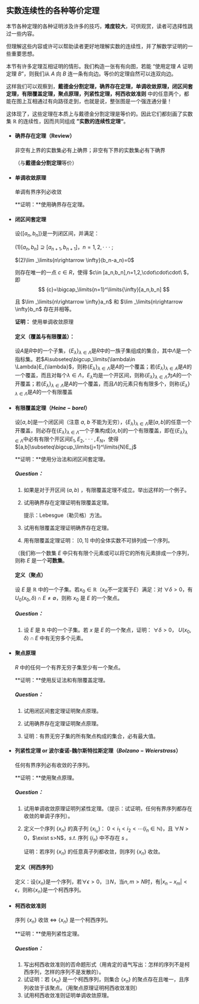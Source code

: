 ##  实数连续性的各种等价定理

本节各种定理的各种证明涉及许多的技巧，**难度较大**，可供观赏，读者可选择性跳过一些内容。

但理解这些内容或许可以帮助读者更好地理解实数的连续性，并了解数学证明的一些重要思想。



本节有许多定理互相证明的情形。我们构造一张有有向图，若能 “使用定理 $A$ 证明定理 $B$”，则我们从 $A$ 向 $B$ 连一条有向边。等价的定理自然可以连双向边。

这样我们可以观察到，**戴德金分割定理，确界存在定理，单调收敛原理，闭区间套定理，有限覆盖定理，聚点原理，列紧性定理，柯西收敛准则** 中的任意两个，都能在图上互相通过有向路径走到，也就是说，整张图是一个强连通分量！

这体现了，这些定理在本质上与戴德金分割定理是等价的。因此它们都刻画了实数集 $\mathbb{R}$ 的连续性，因而共同组成 **”实数的连续性定理“**。



- #### 确界存在定理（Review）

  非空有上界的实数集必有上确界；非空有下界的实数集必有下确界

  （与**戴德金分割定理**等价）

- ####  单调收敛原理

  单调有界序列必收敛

  **证明：**使用确界存在定理。

  

- ####  闭区间套定理

  设{${[a_n,b_n]}$}是一列闭区间，并满足：

  $(1){[a_n,b_n]}\supseteq [a_{n+1},b_{n+1}]$，$n=1,2,\cdot\cdot\cdot\ ;$

  $(2)\lim _\limits{n\rightarrow \infty}(b_n-a_n)=0$

  则存在唯一的一点 $c\in R$，使得 $c\in [a_n,b_n],n=1,2,\cdot\cdot\cdot\ $，即
  $$
  {c}=\bigcap_\limits{n=1}^\limits{\infty}[a_n,b_n]
  $$

  且 $\lim _\limits{n\rightarrow \infty}a_n$ 和 $\lim _\limits{n\rightarrow \infty}b_n$ 存在并相等。

  **证明：** 使用单调收敛原理

  

  ####  定义（覆盖与有限覆盖）：

  设$A$是$R$中的一个子集，{${E_\lambda}$}$_{\lambda\in \Lambda}$是$R$中的一族子集组成的集合，其中$\Lambda$是一个指标集。若$A\subseteq\bigcup_\limits{\lambda\in \Lambda}E_{\lambda}$，则称{$E_\lambda$}$_{\lambda\in \Lambda}$是$A$的一个覆盖；若{$E_\lambda$}$_{\lambda\in A}$是$A$的一个覆盖，而且对每个$\lambda\in \Lambda$，$E_{\lambda}$均是一个开区间，则称{$E_\lambda$}$_{\lambda\in \Lambda}$为$A$的一个开覆盖；若{$E_\lambda$}$_{\lambda\in \Lambda}$是$A$的一个覆盖，而且$\Lambda$的元素只有有限多个，则称{$E_\lambda$}$_{\lambda\in\Lambda}$是$A$的一个有限覆盖

- ####  有限覆盖定理（$Heine-borel$）

  设$[a,b]$是一个闭区间（注意 $a$, $b$ 不能为无穷），{$E_\lambda$}$_{\lambda\in\Lambda}$是$[a,b]$的任意一个开覆盖，则必存在{$E_\lambda$}$_{\lambda\in\Lambda}$一个子集构成$[a,b]$的一个有限覆盖，即在{$E_\lambda$}$_{\lambda\in\Lambda}$中必有有限个开区间$E_1,E_2,\cdot\cdot\cdot\ ,E_N$，使得$[a,b]\subseteq\bigcup_\limits{j=1}^\limits{N}E_j$

  **证明：**使用分治法和闭区间套定理。

  ##### Question：

  1. 如果是对于开区间 $(a,b)$ ，有限覆盖定理不成立。举出这样的一个例子。

  2. 试用确界存在定理证明有限覆盖定理。

     提示：Lebesgue（勒贝格）方法。

  3. 试用有限覆盖定理证明确界存在定理。
  4. 用有限覆盖定理证明： $[0,1]$ 中的全体实数不可排列成一个序列。

  （我们称一个数集 $E$ 中只有有限个元素或可以将它的所有元素排成一个序列，则称 $E$ 是一个**可数集**。

  

  ####  定义（聚点）

  设 $E$ 是 $\mathbb{R}$ 中的一个子集。若$x_0 \in \mathbb{R}$（$x_0$不一定属于$E$）满足：对 $\forall \delta>0$，有 $U_0(x_0,\delta)\cap E\not=\emptyset$，则称 $x_0$ 是 $E$ 的一个聚点。

  ##### Question：

  1. 设 $E$ 是 $\mathbb{R}$ 中的一个子集。若 $x$ 是 $E$ 的一个聚点，证明：  $\forall \delta>0$， $U(x_0,\delta)\cap E$ 中有无穷多个元素。 

- ####  聚点原理

  $R$ 中的任何一个有界无穷子集至少有一个聚点。

  **证明：**使用反证法和有限覆盖定理。

  ##### Question：

  1. 试用闭区间套定理证明聚点原理。

  2. 试用确界存在定理证明聚点原理。
  3. 证明：有界无穷子集的所有聚点构成的集合，必有最大值。

  

- ####  列紧性定理 or 波尔查诺-魏尔斯特拉斯定理（$Bolzano-Weierstrass$）

  任何有界序列必有收敛的子序列。

  **证明：**使用聚点原理。

  ##### Question：

  1. 试用单调收敛原理证明列紧性定理。（提示：试证明，任何有界序列都存在收敛的单调子序列）。

  2. 定义一个序列 $\{x_n\}$ 的真子列 $\{x_{i_n}\}$： $0<i_1<i_2<\cdots(i_n\in \mathbb{N})$，且 $\forall N>0$，$\exist s>N$，$s.t.$ 序列 $\{i_n\}$ 中不存在 $s$ 。

     证明：若序列 $\{x_n\}$ 的任意真子列都收敛，则序列 $\{x_n\}$ 收敛。

     

  ####  定义（柯西序列）

  定义：设{$x_n$}是一个序列，若$\forall\epsilon>0$，$\exists N$，当$n,m>N$时，有$\vert x_n-x_m\vert<\epsilon$，则称{$x_n$}是一个柯西序列。

- #### 柯西收敛准则

  序列 {$x_n$} 收敛 $\Leftrightarrow$ {$x_n$} 是一个柯西序列。

  **证明：**使用列紧性定理。

  ##### Question：

  1. 写出柯西收敛准则的否命题形式（用肯定的语气写出：怎样的序列不是柯西序列，怎样的序列不是发散的）。
  2. 试证明：若 $\{x_n\}$ 是一个柯西序列，则集合 $\{x_n\}$ 的聚点存在且唯一，且序列收敛于该聚点。（用聚点原理证明柯西收敛准则）
  3. 试用柯西收敛准则证明单调收敛原理。